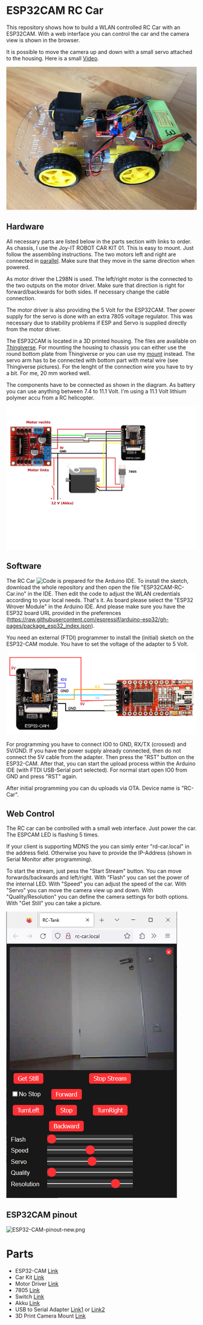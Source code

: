 # ESP32CAM RC Car

This repository shows how to build a WLAN controlled RC Car with an ESP32CAM.
With a web interface you can control the car and the camera view is shown in the browser. 

It is possible to move the camera up and down with a small servo attached to the housing. Here is a small [Video](https://www.dropbox.com/s/yz9jac4miu72km5/IMG_2094.MOV?dl=0).

![RC-Car1](RC-Car1.JPG)

## Hardware
All necessary parts are listed below in the parts section with links to order. 
As chassis, I use the Joy-IT ROBOT CAR KIT 01. This is easy to mount. Just follow the assembling instructions. The two motors left and right are connected in [parallel](Motor.JPG). Make sure that they move in the same direction when powered.


As motor driver the L298N is used. The left/right motor is the connected to the two outputs on the motor driver. Make sure that direction is right for forward/backwards for both sides. If necessary change the cable connection. 

The motor driver is also providing the 5 Volt for the ESP32CAM. Ther power supply for the servo is done with an extra 7805 voltage regulator. This was necessary due to stability problems if ESP and Servo is supplied directly from the motor driver.

The ESP32CAM is located in a 3D printed housing. The files are available on [Thingiverse](https://www.thingiverse.com/thing:3579507). For mounting the housing to chassis you can either use the round bottom plate from Thingiverse or you can use my [mount](https://github.com/AK-Homberger/ESP32CAM_RC-CAR/blob/master/ESP32Cam-Mount.stl) instead. The servo arm has to be connected with bottom part with metal wire (see Thingiverse pictures). For the lenght of the connection wire you have to try a bit. For me, 20 mm worked well.

The components have to be connected as shown in the diagram. As battery you can use anything between 7.4 to 11.1 Volt. I'm using a 11.1 Volt lithium polymer accu from a RC helicopter.

![Wiring](ESP32-CAM-RC-Car.jpg)

## Software
The RC Car ![Code](https://github.com/AK-Homberger/ESP32CAM_RC-CAR/blob/master/ESP32CAM-RC-Car/ESP32CAM-RC-Car.ino) is prepared for the Arduino IDE. To install the sketch, download the whole repository and then open the file "ESP32CAM-RC-Car.ino" in the IDE. Then edit the code to adjust the WLAN credentials according to your local needs. That's it. As board please select the "ESP32 Wrover Module" in the Arduino IDE. And please make sure you have the ESP32 board URL provided in the preferences (https://raw.githubusercontent.com/espressif/arduino-esp32/gh-pages/package_esp32_index.json).

You need an external (FTDI) programmer to install the (initial) sketch on the ESP32-CAM module. You have to set the voltage of the adapter to 5 Volt.

![FTDI](https://github.com/AK-Homberger/Alexa-Alarm-System-ESP32CAM/blob/main/Pictures/ESP32-CAM-FTDI-v2.png)

For programming you have to connect IO0 to GND, RX/TX (crossed) and 5V/GND. If you have the power supply already connected, then do not connect the 5V cable from the adapter. Then press the "RST" button on the ESP32-CAM. After that, you can start the upload process within the Arduino IDE (with FTDI USB-Serial port selected). For normal start open IO0 from GND and press "RST" again. 

After initial programming you can du uploads via OTA. Device name is "RC-Car".

## Web Control
The RC car can be controlled with a small web interface. Just power the car. The ESPCAM LED is flashing 5 times.

If your client is supporting MDNS the you can simly enter "rd-car.local" in the address field. Otherwise you have to provide the IP-Address (shown in Serial Monitor after programming).

To start the stream, just pess the "Start Stream" button. You can move forwards/backwards and left/right. With "Flash" you can set the power of the internal LED. With "Speed" you can adjust the speed of the car. With "Servo" you can move the camera view up and down. With "Quality/Resolution" you can define the camera settings for both options. With "Get Still" you can take a picture.

![Interface](Web-Interface.png)

## ESP32CAM pinout
![ESP32-CAM-pinout-new.png](https://github.com/PepeTheFroggie/ESP32CAM_RCTANK/blob/master/ESP32-CAM-pinout-new.png)

# Parts
- ESP32-CAM [Link](https://www.reichelt.de/entwicklerboards-esp32-kamera-2mp-25--debo-cam-esp32-p266036.html?&nbc=1)
- Car Kit [Link](https://www.reichelt.de/roboter-fahrgestell-kit-fuer-alle-arduino-systeme-robot-car-kit-01-p219024.html?&nbc=1)
- Motor Driver [Link](https://www.reichelt.de/entwicklerboards-motodriver2-l298n-debo-motodriver2-p202829.html?&nbc=1)
- 7805 [Link](https://www.reichelt.de/festspannungsregler-5-v-1-5-a-to-220-3-ua-7805-ckcs-p189073.html?&nbc=1)
- Switch [Link](https://www.reichelt.de/miniatur-kippschalter-ein-aus-ein-3-a-250-v-goobay-10022-p285989.html?&nbc=1)
- Akku [Link](https://www.reichelt.de/akku-pack-li-polymer-7-4-v-900-mah-rd-xt-900-s2-p336955.html?&nbc=1)
- USB to Serial Adapter [Link1](https://www.reichelt.de/entwicklerboards-microusb-buchse-auf-uart-ft232-debo-musb2uart-3-p266053.html?&nbc=1) or [Link2](https://www.amazon.de/dp/B07R17BMTL/ref=sspa_dk_detail_2?psc=1&pd_rd_i=B07R17BMTL&pd_rd_w=ctPSK&pf_rd_p=4060291c-d237-411a-a3fe-4e44df687a4d&pd_rd_wg=enKhZ&pf_rd_r=B02DJZMKW4QRHKBN627Q&pd_rd_r=829304f2-0444-4fec-88dc-e2af9109243b&spLa=ZW5jcnlwdGVkUXVhbGlmaWVyPUExRVI5V0dQMjFTMjg2JmVuY3J5cHRlZElkPUEwOTIzOTg1MUhUSVNEQ1M2T0lSVSZlbmNyeXB0ZWRBZElkPUEwNTM1MjQ4SldZRlhJQlI0UzNVJndpZGdldE5hbWU9c3BfZGV0YWlsJmFjdGlvbj1jbGlja1JlZGlyZWN0JmRvTm90TG9nQ2xpY2s9dHJ1ZQ==)
- 3D Print Camera Mount [Link](https://www.thingiverse.com/thing:3579507)
